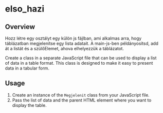 # elso_hazi


## Overview
Hozz létre egy osztályt egy külön js fájlban, ami alkalmas arra, hogy táblázatban megjelenítse egy lista adatait. A main-js-ben példányosítsd, add át a listát és a szülőElemet, ahova elhelyezzük a táblázatot.

Create a class in a separate JavaScript file that can be used to display a list of data in a table format. This class is designed to make it easy to present data in a tabular form.

## Usage

1. Create an instance of the `Megjelenit` class from your JavaScript file.
2. Pass the list of data and the parent HTML element where you want to display the table.
